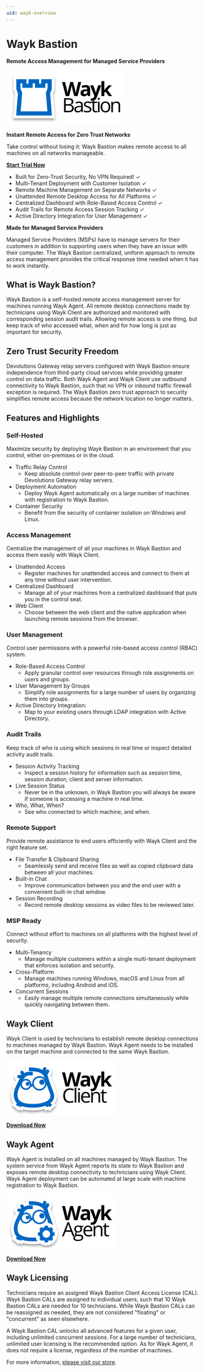 ```yaml
---
uid: wayk-overview
---
```


# Wayk Bastion

**Remote Access Management for Managed Service Providers**

![Image](../logos/wayk-bastion-color-shadow.svg)

**Instant Remote Access for Zero Trust Networks**

Take control without losing it: Wayk Bastion makes remote access to all machines on all networks manageable.

[**Start Trial Now**](https://wayk.devolutions.net/trial)

* Built for Zero-Trust Security, No VPN Required! ✓
* Multi-Tenant Deployment with Customer Isolation ✓
* Remote Machine Management on Separate Networks ✓
* Unattended Remote Desktop Access for All Platforms ✓
* Centralized Dashboard with Role-Based Access Control ✓
* Audit Trails for Remote Access Session Tracking ✓
* Active Directory Integration for User Management ✓

**Made for Managed Service Providers**

Managed Service Providers (MSPs) have to manage servers for their customers in addition to supporting users when they have an issue with their computer. The Wayk Bastion centralized, uniform approach to remote access management provides the critical response time needed when it has to work instantly.

## What is Wayk Bastion?

Wayk Bastion is a self-hosted remote access management server for machines running Wayk Agent. All remote desktop connections made by technicians using Wayk Client are authorized and monitored with corresponding session audit trails. Allowing remote access is one thing, but keep track of who accessed what, when and for how long is just as important for security.

## Zero Trust Security Freedom

Devolutions Gateway relay servers configured with Wayk Bastion ensure independence from third-party cloud services while providing greater control on data traffic. Both Wayk Agent and Wayk Client use outbound connectivity to Wayk Bastion, such that no VPN or inbound traffic firewall exception is required. The Wayk Bastion zero trust approach to security simplifies remote access because the network location no longer matters.

## Features and Highlights

### Self-Hosted

Maximize security by deploying Wayk Bastion in an environment that you control, either on-premises or in the cloud.

* Traffic Relay Control
  * Keep absolute control over peer-to-peer traffic with private Devolutions Gateway relay servers.
* Deployment Automation
  * Deploy Wayk Agent automatically on a large number of machines with registration to Wayk Bastion.
* Container Security
  * Benefit from the security of container isolation on Windows and Linux.

### Access Management

Centralize the management of all your machines in Wayk Bastion and access them easily with Wayk Client.

* Unattended Access
  * Register machines for unattended access and connect to them at any time without user intervention.
* Centralized Dashboard
  * Manage all of your machines from a centralized dashboard that puts you in the control seat.
* Web Client
  * Choose between the web client and the native application when launching remote sessions from the browser.

### User Management

Control user permissions with a powerful role-based access control (RBAC) system.

* Role-Based Access Control
  * Apply granular control over resources through role assignments on users and groups.
* User Management by Groups
  * Simplify role assignments for a large number of users by organizing them into groups.
* Active Directory Integration:
  * Map to your existing users through LDAP integration with Active Directory.

### Audit Trails

Keep track of who is using which sessions in real time or inspect detailed activity audit trails.

* Session Activity Tracking
  * Inspect a session history for information such as session time, session duration, client and server information.
* Live Session Status
  * Never be in the unknown, in Wayk Bastion you will always be aware if someone is accessing a machine in real time.
* Who, What, When?
  * See who connected to which machine, and when.

### Remote Support

Provide remote assistance to end users efficiently with Wayk Client and the right feature set.

* File Transfer & Clipboard Sharing
  * Seamlessly send and receive files as well as copied clipboard data between all your machines.
* Built-in Chat
  * Improve communication between you and the end user with a convenient built-in chat window.
* Session Recording
  * Record remote desktop sessions as video files to be reviewed later.

### MSP Ready

Connect without effort to machines on all platforms with the highest level of security.

* Multi-Tenancy
  * Manage multiple customers within a single multi-tenant deployment that enforces isolation and security.
* Cross-Platform
  * Manage machines running Windows, macOS and Linux from all platforms, including Android and iOS.
* Concurrent Sessions
  * Easily manage multiple remote connections simultaneously while quickly navigating between them.

## Wayk Client

Wayk Client is used by technicians to establish remote desktop connections to machines managed by Wayk Bastion. Wayk Agent needs to be installed on the target machine and connected to the same Wayk Bastion.

![Image](../logos/wayk-client-color-shadow.svg)

[**Download Now**](https://wayk.devolutions.net/wayk-now/home/download)

## Wayk Agent

Wayk Agent is installed on all machines managed by Wayk Bastion. The system service from Wayk Agent reports its state to Wayk Bastion and exposes remote desktop connectivity to technicians using Wayk Client. Wayk Agent deployment can be automated at large scale with machine registration to Wayk Bastion.

![Image](../logos/wayk-agent-color-shadow.svg)

[**Download Now**](https://wayk.devolutions.net/wayk-now/home/download)

## Wayk Licensing

Technicians require an assigned Wayk Bastion Client Access License (CAL). Wayk Bastion CALs are assigned to individual users, such that 10 Wayk Bastion CALs are needed for 10 technicians. While Wayk Bastion CALs can be reassigned as needed, they are not considered "floating" or "concurrent" as seen elsewhere.

A Wayk Bastion CAL unlocks all advanced features for a given user, including unlimited concurrent sessions. For a large number of technicians, unlimited user licensing is the recommended option. As for Wayk Agent, it does not require a license, regardless of the number of machines.

For more information, [please visit our store](https://store.devolutions.net).
